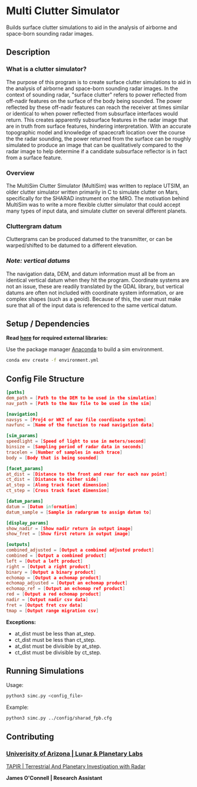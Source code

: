 # Multi Clutter Simulator

Builds surface clutter simulations to aid in the analysis of airborne and space-born sounding radar images.

## Description

### What is a clutter simulator?

The purpose of this program is to create surface clutter simulations to aid in the analysis of airborne and space-born sounding radar images. In the context of sounding radar, "surface clutter" refers to power reflected from off-nadir features on the surface of the body being sounded. The power reflected by these off-nadir features can reach the receiver at times similar or identical to when power reflected from subsurface interfaces would return. This creates apparently subsurface features in the radar image that are in truth from surface features, hindering interpretation. With an accurate topographic model and knowledge of spacecraft location over the course the the radar sounding, the power returned from the surface can be roughly simulated to produce an image that can be qualitatively compared to the radar image to help determine if a candidate subsurface reflector is in fact from a surface feature.

### Overview

The MultiSim Clutter Simulator (MultiSim) was written to replace UTSIM, an older clutter simulator written primarily in C to simulate clutter on Mars, specifically for the SHARAD instrument on the MRO. The motivation behind MultiSim was to write a more flexible clutter simulator that could accept many types of input data, and simulate clutter on several different planets.

### Cluttergram datum

Cluttergrams can be produced datumed to the transmitter, or can be
warped/shifted to be datumed to a different elevation.

### *Note: vertical datums*

The navigation data, DEM, and datum information must all be from an identical vertical datum when they hit the program. Coordinate systems are not an issue, these are readily translated by the GDAL library, but vertical datums are often not included with coordinate system information, or are complex shapes (such as a geoid). Because of this, the user must make sure that all of the input data is referenced to the same vertical datum.

## Setup / Dependencies

**Read [here](./environment.yml) for required external libraries:**

Use the package manager [Anaconda](https://docs.anaconda.com/anaconda/install/) to build a sim environment.

```bash
conda env create -f environment.yml
```

## Config File Structure

```conf
[paths]
dem_path = [Path to the DEM to be used in the simulation]
nav_path = [Path to the Nav file to be used in the sim]

[navigation]
navsys = [Proj4 or WKT of nav file coordinate system]
navfunc = [Name of the function to read navigation data]

[sim_params]
speedlight = [Speed of light to use in meters/second]
binsize = [Sampling period of radar data in seconds]
tracelen = [Number of samples in each trace]
body = [Body that is being sounded]

[facet_params]
at_dist = [Distance to the front and rear for each nav point]
ct_dist = [Distance to either side]
at_step = [Along track facet dimension]
ct_step = [Cross track facet dimension]

[datum_params]
datum = [Datum information]
datum_sample = [Sample in radargram to assign datum to]

[display_params]
show_nadir = [Show nadir return in output image]
show_fret = [Show first return in output image]

[outputs]
combined_adjusted = [Output a combined adjusted product]
combined = [Output a combined product]
left = [Outut a left product]
right = [Output a right product]
binary = [Output a binary product]
echomap = [Output a echomap product]
echomap_adjusted = [Output an echomap product]
echomap_ref = [Output an echomap ref product]
red = [Output a red echomap product]
nadir = [Output nadir csv data]
fret = [Output fret csv data]
tmap = [Output range migration csv]
```

**Exceptions:**

* at_dist must be less than at_step.
* ct_dist must be less than ct_step.
* at_dist must be divisible by at_step.
* ct_dist must be divisible by ct_step.

## Running Simulations

Usage:

```bash
python3 simc.py <config_file>
```

Example:

```bash
python3 simc.py ../config/sharad_fpb.cfg
```

## Contributing

### [**Univerisity of Arizona | Lunar & Planetary Labs**](https://www.lpl.arizona.edu/)

[TAPIR | Terrestrial And Planetary Investigation with Radar](https://tapir.lpl.arizona.edu/)

**James O'Connell | Research Assistant**
